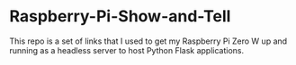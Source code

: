 # Raspberry-Pi-Show-and-Tell
This repo is a set of links that I used to get my Raspberry Pi Zero W up and running as a headless server to host Python Flask applications.
